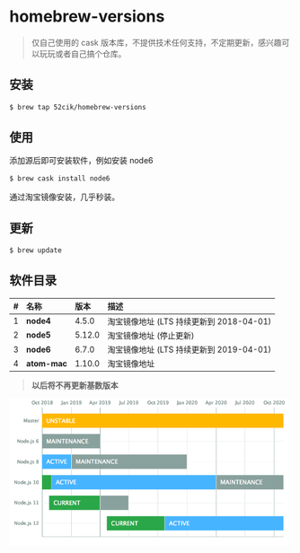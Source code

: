 # homebrew-versions

> 仅自己使用的 cask 版本库，不提供技术任何支持，不定期更新，感兴趣可以玩玩或者自己搞个仓库。


## 安装

``` sh
$ brew tap 52cik/homebrew-versions
```


## 使用

添加源后即可安装软件，例如安装 node6

``` sh
$ brew cask install node6
```

通过淘宝镜像安装，几乎秒装。


## 更新

``` sh
$ brew update
```


## 软件目录

\# | 名称 | 版本 | 描述
:-- | :-- | :-- | :--
1 | **node4** | 4.5.0  | 淘宝镜像地址 (LTS 持续更新到 2018-04-01)
2 | **node5** | 5.12.0 | 淘宝镜像地址 (停止更新)
3 | **node6** | 6.7.0  | 淘宝镜像地址 (LTS 持续更新到 2019-04-01)
4 | **atom-mac** | 1.10.0  | 淘宝镜像地址


> **以后将不再更新基数版本**

![LTS schedule][LTS]

[LTS]: https://github.com/nodejs/LTS/raw/master/schedule.png
